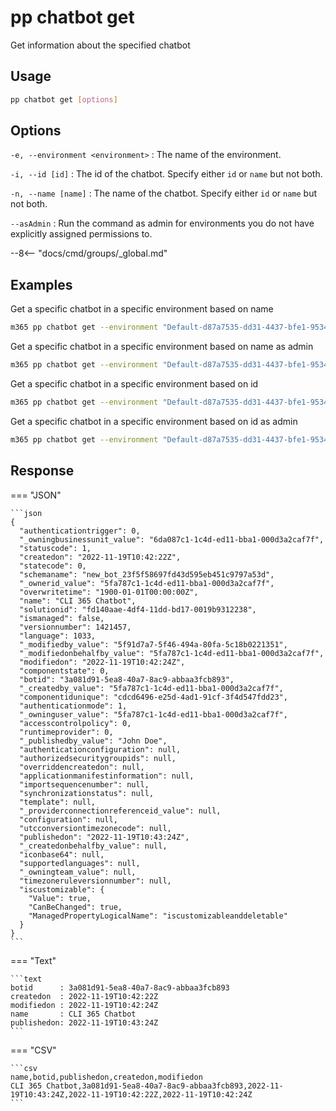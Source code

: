 # pp chatbot get

Get information about the specified chatbot

## Usage

```sh
pp chatbot get [options]
```

## Options

`-e, --environment <environment>`
: The name of the environment.

`-i, --id [id]`
: The id of the chatbot. Specify either `id` or `name` but not both.

`-n, --name [name]`
: The name of the chatbot. Specify either `id` or `name` but not both.

`--asAdmin`
: Run the command as admin for environments you do not have explicitly assigned permissions to.

--8<-- "docs/cmd/groups/_global.md"

## Examples

Get a specific chatbot in a specific environment based on name

```sh
m365 pp chatbot get --environment "Default-d87a7535-dd31-4437-bfe1-95340acd55c5" --name "CLI 365 Chatbot"
```

Get a specific chatbot in a specific environment based on name as admin

```sh
m365 pp chatbot get --environment "Default-d87a7535-dd31-4437-bfe1-95340acd55c5" --name "CLI 365 Chatbot" --asAdmin
```

Get a specific chatbot in a specific environment based on id

```sh
m365 pp chatbot get --environment "Default-d87a7535-dd31-4437-bfe1-95340acd55c5" --id "3a081d91-5ea8-40a7-8ac9-abbaa3fcb893"
```

Get a specific chatbot in a specific environment based on id as admin

```sh
m365 pp chatbot get --environment "Default-d87a7535-dd31-4437-bfe1-95340acd55c5" --id "3a081d91-5ea8-40a7-8ac9-abbaa3fcb893" --asAdmin
```

## Response

=== "JSON"

    ```json
    {
      "authenticationtrigger": 0,
      "_owningbusinessunit_value": "6da087c1-1c4d-ed11-bba1-000d3a2caf7f",
      "statuscode": 1,
      "createdon": "2022-11-19T10:42:22Z",
      "statecode": 0,
      "schemaname": "new_bot_23f5f58697fd43d595eb451c9797a53d",
      "_ownerid_value": "5fa787c1-1c4d-ed11-bba1-000d3a2caf7f",
      "overwritetime": "1900-01-01T00:00:00Z",
      "name": "CLI 365 Chatbot",
      "solutionid": "fd140aae-4df4-11dd-bd17-0019b9312238",
      "ismanaged": false,
      "versionnumber": 1421457,
      "language": 1033,
      "_modifiedby_value": "5f91d7a7-5f46-494a-80fa-5c18b0221351",
      "_modifiedonbehalfby_value": "5fa787c1-1c4d-ed11-bba1-000d3a2caf7f",
      "modifiedon": "2022-11-19T10:42:24Z",
      "componentstate": 0,
      "botid": "3a081d91-5ea8-40a7-8ac9-abbaa3fcb893",
      "_createdby_value": "5fa787c1-1c4d-ed11-bba1-000d3a2caf7f",
      "componentidunique": "cdcd6496-e25d-4ad1-91cf-3f4d547fdd23",
      "authenticationmode": 1,
      "_owninguser_value": "5fa787c1-1c4d-ed11-bba1-000d3a2caf7f",
      "accesscontrolpolicy": 0,
      "runtimeprovider": 0,
      "_publishedby_value": "John Doe",
      "authenticationconfiguration": null,
      "authorizedsecuritygroupids": null,
      "overriddencreatedon": null,
      "applicationmanifestinformation": null,
      "importsequencenumber": null,
      "synchronizationstatus": null,
      "template": null,
      "_providerconnectionreferenceid_value": null,
      "configuration": null,
      "utcconversiontimezonecode": null,
      "publishedon": "2022-11-19T10:43:24Z",
      "_createdonbehalfby_value": null,
      "iconbase64": null,
      "supportedlanguages": null,
      "_owningteam_value": null,
      "timezoneruleversionnumber": null,
      "iscustomizable": {
        "Value": true,
        "CanBeChanged": true,
        "ManagedPropertyLogicalName": "iscustomizableanddeletable"
      }
    }
    ```

=== "Text"

    ```text
    botid      : 3a081d91-5ea8-40a7-8ac9-abbaa3fcb893
    createdon  : 2022-11-19T10:42:22Z
    modifiedon : 2022-11-19T10:42:24Z
    name       : CLI 365 Chatbot
    publishedon: 2022-11-19T10:43:24Z
    ```

=== "CSV"

    ```csv
    name,botid,publishedon,createdon,modifiedon
    CLI 365 Chatbot,3a081d91-5ea8-40a7-8ac9-abbaa3fcb893,2022-11-19T10:43:24Z,2022-11-19T10:42:22Z,2022-11-19T10:42:24Z
    ```
